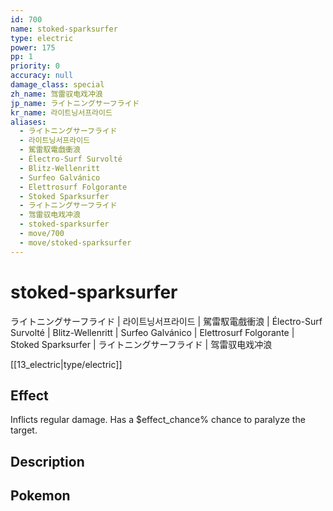 ```yaml
---
id: 700
name: stoked-sparksurfer
type: electric
power: 175
pp: 1
priority: 0
accuracy: null
damage_class: special
zh_name: 驾雷驭电戏冲浪
jp_name: ライトニングサーフライド
kr_name: 라이트닝서프라이드
aliases:
  - ライトニングサーフライド
  - 라이트닝서프라이드
  - 駕雷馭電戲衝浪
  - Électro-Surf Survolté
  - Blitz-Wellenritt
  - Surfeo Galvánico
  - Elettrosurf Folgorante
  - Stoked Sparksurfer
  - ライトニングサーフライド
  - 驾雷驭电戏冲浪
  - stoked-sparksurfer
  - move/700
  - move/stoked-sparksurfer
---
```

# stoked-sparksurfer
    
ライトニングサーフライド | 라이트닝서프라이드 | 駕雷馭電戲衝浪 | Électro-Surf Survolté | Blitz-Wellenritt | Surfeo Galvánico | Elettrosurf Folgorante | Stoked Sparksurfer | ライトニングサーフライド | 驾雷驭电戏冲浪

[[13_electric|type/electric]]

## Effect

Inflicts regular damage.  Has a $effect_chance% chance to paralyze the target.

## Description



## Pokemon



